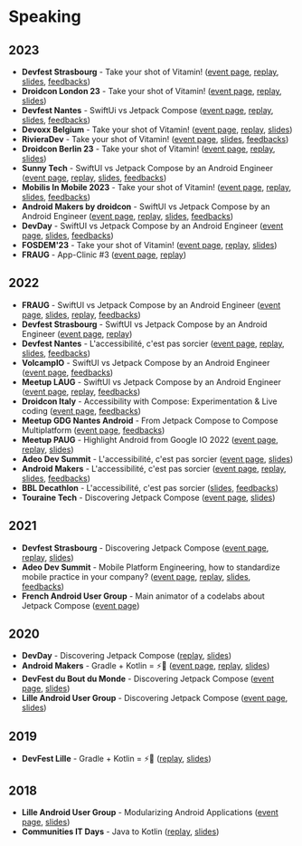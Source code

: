 # Speaking

## 2023

* **Devfest Strasbourg** - Take your shot of Vitamin! ([event page](https://devfest.gdgstrasbourg.fr/), [replay](https://youtu.be/0vWCJjcZrlM), [slides](https://speakerdeck.com/gerardpaligot/take-your-shot-of-vitamin), [feedbacks](https://openfeedback.io/BVJQLdpKqfl1IBPtWpRR/0/khfkdjhgkjlhgkdjg))
* **Droidcon London 23** - Take your shot of Vitamin! ([event page](https://london.droidcon.com/gerard-paligot/), [replay](https://www.droidcon.com/2023/11/15/take-your-shot-of-vitamin-2/), [slides](https://speakerdeck.com/gerardpaligot/take-your-shot-of-vitamin))
* **Devfest Nantes** - SwiftUi vs Jetpack Compose ([event page](https://devfest2023.gdgnantes.com/en/sessions/swiftui_vs_jetpack_compose_par_un_ingenieur_android/), [replay](https://youtu.be/OUTKf92iNo0), [slides](https://speakerdeck.com/gerardpaligot/swiftui-vs-jetpack-compose-by-an-android-engineer), [feedbacks](https://openfeedback.io/p32EOIbP5bj4WDdz8bJs/2022-10-19/swiftuivsjetpackcomposeparuningenieurandroid))
* **Devoxx Belgium** - Take your shot of Vitamin! ([event page](https://mobile.devoxx.com/events/dvbe23/talks/10601/details), [replay](https://youtu.be/89t2RZV76qk), [slides](https://speakerdeck.com/gerardpaligot/take-your-shot-of-vitamin))
* **RivieraDev** - Take your shot of Vitamin! ([event page](https://rivieradev.fr/session/1153), [slides](https://speakerdeck.com/gerardpaligot/take-your-shot-of-vitamin), [feedbacks](https://openfeedback.io/VWEMZHoBj0mPrdZ9Isso/2023-07-11/gWifDCcXW7X1VBG0Kwnb))
* **Droidcon Berlin 23** - Take your shot of Vitamin! ([event page](https://berlin.droidcon.com/gerard-paligot/), [replay](https://www.droidcon.com/2023/07/31/take-your-shot-of-vitamin/), [slides](https://speakerdeck.com/gerardpaligot/take-your-shot-of-vitamin))
* **Sunny Tech** - SwiftUI vs Jetpack Compose by an Android Engineer ([event page](https://sunny-tech.io/sessions/swiftui-vs-jetpack-compose-par), [replay](https://youtu.be/EZeycvVbIVQ), [slides](https://speakerdeck.com/gerardpaligot/swiftui-vs-jetpack-compose-by-an-android-engineer), [feedbacks](https://openfeedback.io/sunnytech2023/2023-06-30/swiftui-vs-jetpack-compose-par))
* **Mobilis In Mobile 2023** - Take your shot of Vitamin! ([event page](https://mobilis-in-mobile.io/), [replay](https://youtu.be/T-mrfjdfaEk), [slides](https://speakerdeck.com/gerardpaligot/take-your-shot-of-vitamin), [feedbacks](https://openfeedback.io/RQSg6MHywwQzjkYgFFoW/2023-06-20/sBlZgIMqOpaKI2ctvUzv))
* **Android Makers by droidcon** - SwiftUI vs Jetpack Compose by an Android Engineer ([event page](https://androidmakers.droidcon.com/gerard-paligot/), [replay](https://youtu.be/RlFiPX4sU5Y), [slides](https://speakerdeck.com/gerardpaligot/swiftui-vs-jetpack-compose-by-an-android-engineer), [feedbacks](https://openfeedback.io/am2023/2023-04-27/423061))
* **DevDay** - SwiftUI vs Jetpack Compose by an Android Engineer ([event page](https://www.devday.be/Sessions/details/200), [slides](https://speakerdeck.com/gerardpaligot/swiftui-vs-jetpack-compose-by-an-android-engineer), [feedbacks](https://openfeedback.io/fePnfMqcFyPW6ylFepGW/2023-03-23/200))
* **FOSDEM'23** - Take your shot of Vitamin! ([event page](https://fosdem.org/2023/schedule/event/take_your_shot_of_vitamin/), [replay](https://fosdem.org/2023/schedule/event/take_your_shot_of_vitamin/), [slides](https://speakerdeck.com/gerardpaligot/take-your-shot-of-vitamin))
* **FRAUG** - App-Clinic #3 ([event page](https://gdg.community.dev/events/details/google-gdg-nantes-android-presents-fraug-app-clinic-3/), [replay](https://www.youtube.com/live/JZuCl0WgqI0))

## 2022

* **FRAUG** - SwiftUI vs Jetpack Compose by an Android Engineer ([event page](https://gdg.community.dev/events/details/google-gdg-nantes-android-presents-fraug-swiftui-vs-jetpack-compose-avec-gerard-paligot/), [slides](https://speakerdeck.com/gerardpaligot/swiftui-vs-jetpack-compose-by-an-android-engineer), [replay](https://www.youtube.com/live/2D9TmuWmElQ), [feedbacks](https://openfeedback.io/e6swwSH4aDCT9iWWvxUM/2022-12-16/FyVztY5LfQcWn4rf9VpW))
* **Devfest Strasbourg** - SwiftUI vs Jetpack Compose by an Android Engineer ([event page](https://devfest.gdgstrasbourg.fr/schedule), [replay](https://youtu.be/RocOc_6WUjM))
* **Devfest Nantes** - L'accessibilité, c'est pas sorcier ([event page](https://devfest.gdgnantes.com/en/sessions/l_accessibilite__c_est_pas_sorcier__), [replay](https://youtu.be/l0ouMbpOWn0), [slides](https://docs.google.com/presentation/d/1Duy1GHgpqTCug43Trlp1aBLbY7bCDiDtAwrK6rEBl9g/edit?usp=sharing), [feedbacks](https://openfeedback.io/devfestnantes22/2022-10-21/30))
* **VolcampIO** - SwiftUI vs Jetpack Compose by an Android Engineer ([event page](https://www.volcamp.io/talks/22d2t4s6), [feedbacks](https://openfeedback.io/LjGz0p1jgPjgoP43jNzz/2022-10-14/IHURgsxKVQFxa3VdUnfG))
* **Meetup LAUG** - SwiftUI vs Jetpack Compose by an Android Engineer ([event page](https://www.meetup.com/fr-FR/lille-android-user-group/events/288649880/), [replay](https://youtu.be/IDUVGvjqJNM), [feedbacks](https://openfeedback.io/WQlrSFmva4qfRtjcZOT5/2022-10-11/CQzmVBViWCbDwc7IKvog))
* **Droidcon Italy** - Accessibility with Compose: Experimentation & Live coding ([event page](https://it.droidcon.com/2022/), [feedbacks](https://openfeedback.io/qkOskcnEadTxeNivZ592/2022-10-07/juSGUUhCpQAXIexkxbwg))
* **Meetup GDG Nantes Android** - From Jetpack Compose to Compose Multiplatform ([event page](https://gdg.community.dev/events/details/google-gdg-nantes-android-presents-android-nantes-21-meetup-au-palace/), [feedbacks](https://openfeedback.io/SsApO1mL6wNRw2fGRKf3/2022-09-27/gKh0Po4NoUOcnDru91xF))
* **Meetup PAUG** - Highlight Android from Google IO 2022 ([event page](https://www.meetup.com/Android-Paris/events/285963041/), [replay](https://youtu.be/UDYLtYL14nU), [slides](https://docs.google.com/presentation/d/1WQ1KPGS3V9EplnncfqwW9rj4nnACrjj0eIjjygVAJ60/edit?usp=sharing&resourcekey=0-7DuCFab6Sr6Ht_xiEXLKqw))
* **Adeo Dev Summit** - L'accessibilité, c'est pas sorcier ([event page](https://adeodevsummit2022.sched.com/event/12ZjN/laccessibilite-cest-pas-sorcier), [slides](https://docs.google.com/presentation/d/1Duy1GHgpqTCug43Trlp1aBLbY7bCDiDtAwrK6rEBl9g/edit?usp=sharing))
* **Android Makers** - L'accessibilité, c'est pas sorcier ([event page](https://androidmakers.fr/schedule/2022-04-26?sessionId=NHE-5712), [replay](https://youtu.be/wDCiNb_GPxw), [slides](https://docs.google.com/presentation/d/1Duy1GHgpqTCug43Trlp1aBLbY7bCDiDtAwrK6rEBl9g/edit?usp=sharing), [feedbacks](https://openfeedback-am-2022.web.app/am-2022/2022-04-26/NHE-5712))
* **BBL Decathlon** - L'accessibilité, c'est pas sorcier ([slides](https://docs.google.com/presentation/d/1Duy1GHgpqTCug43Trlp1aBLbY7bCDiDtAwrK6rEBl9g/edit?usp=sharing), [feedbacks](https://openfeedback.io/decathlon-bbl-accessibility-fanny/2021-04-29/fEHaNmKCExgT6cnw7gbQ))
* **Touraine Tech** - Discovering Jetpack Compose ([event page](https://touraine.tech/talk/22IzHA9usrQNr3VHtwV3), [slides](https://speakerdeck.com/gerardpaligot/discovering-jetpack-compose))

## 2021

* **Devfest Strasbourg** - Discovering Jetpack Compose ([event page](https://devfest21.gdgstrasbourg.fr/schedule/2021-11-09?sessionId=114), [replay](https://youtu.be/6r8JYIR-PtU), [slides](https://speakerdeck.com/gerardpaligot/discovering-jetpack-compose))
* **Adeo Dev Summit** - Mobile Platform Engineering, how to standardize mobile practice in your company? ([event page](https://adeodevsummit2021.sched.com/event/jcs7/quickie-mobile-platform-engineering-how-to-standardize-mobile-practice-in-your-company), [replay](https://youtu.be/9b0tdM3yNNs), [slides](https://speakerdeck.com/gerardpaligot/mobile-platform-engineering-how-to-standardize-mobile-practice-in-your-company), [feedbacks](https://openfeedback.io/JCbSxM01WvfWfrMc1bvr/2021-06-16/1E5svhRWmrcPbPU6gEKR))
* **French Android User Group** - Main animator of a codelabs about Jetpack Compose ([event page](https://www.meetup.com/fr-FR/lille-android-user-group/events/275800069/))

## 2020

* **DevDay** - Discovering Jetpack Compose ([replay](https://www.youtube.com/watch?v=V66x5rQvLeg&t=3576s), [slides](https://speakerdeck.com/gerardpaligot/discovering-jetpack-compose))
* **Android Makers** - Gradle + Kotlin = ⚡🚀 ([event page](https://android-makers-2020.firebaseapp.com/schedule/2020-04-20?sessionId=174162), [replay](https://youtu.be/I3WfRaIl4a4), [slides](https://speakerdeck.com/gerardpaligot/gradle-plus-kotlin-dsl-equals))
* **DevFest du Bout du Monde** - Discovering Jetpack Compose ([event page](https://devfest.duboutdumonde.bzh/sessions/a_la_decouverte_de_jetpack_compose/), [slides](https://speakerdeck.com/gerardpaligot/discovering-jetpack-compose))
* **Lille Android User Group** - Discovering Jetpack Compose ([event page](https://www.meetup.com/fr-FR/lille-android-user-group/events/267908033/), [slides](https://speakerdeck.com/gerardpaligot/discovering-jetpack-compose))

## 2019

* **DevFest Lille** - Gradle + Kotlin = ⚡🚀 ([replay](https://youtu.be/qJzMYWrKGBg), [slides](https://speakerdeck.com/gerardpaligot/gradle-plus-kotlin-dsl-equals))

## 2018

* **Lille Android User Group** - Modularizing Android Applications ([event page](https://www.meetup.com/fr-FR/lille-android-user-group/events/256628009/), [slides](https://speakerdeck.com/gerardpaligot/modularizing-android-applications))
* **Communities IT Days** - Java to Kotlin ([replay](https://youtu.be/NPEOY-TEh5E), [slides](https://speakerdeck.com/gerardpaligot/from-java-to-kotlin))
